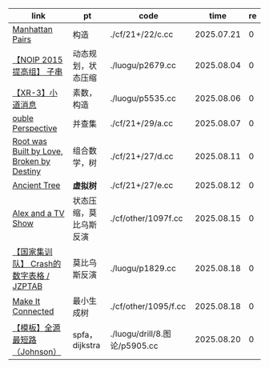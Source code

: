 | link                                                                                       | pt                     | code                          | time       | re |
|--------------------------------------------------------------------------------------------|------------------------|-------------------------------|------------|----|
| [Manhattan Pairs](https://codeforces.com/contest/2122/problem/C)                           | 构造                   | ./cf/21+/22/c.cc              | 2025.07.21 | 0  |
| [【NOIP 2015 提高组】 子串](https://www.luogu.com.cn/problem/P2679)                        | 动态规划，状态压缩     | ./luogu/p2679.cc              | 2025.08.04 | 0  |
| [【XR-3】小道消息](https://www.luogu.com.cn/problem/P5535)                                 | 素数，构造             | ./luogu/p5535.cc              | 2025.08.06 | 0  |
| [ouble Perspective](https://codeforces.com/contest/2129/problem/A)                         | 并查集                 | ./cf/21+/29/a.cc              | 2025.08.07 | 0  |
| [Root was Built by Love, Broken by Destiny](https://codeforces.com/contest/2127/problem/D) | 组合数学，树           | ./cf/21+/27/d.cc              | 2025.08.11 | 0  |
| [Ancient Tree](https://codeforces.com/contest/2127/problem/E)                              | **虚拟树**             | ./cf/21+/27/e.cc              | 2025.08.12 | 0  |
| [Alex and a TV Show](https://codeforces.com/contest/1097/problem/F)                        | 状态压缩，莫比乌斯反演 | ./cf/other/1097f.cc           | 2025.08.15 | 0  |
| [【国家集训队】 Crash的数字表格 / JZPTAB](https://www.luogu.com.cn/problem/P1829)          | 莫比乌斯反演           | ./luogu/p1829.cc              | 2025.08.18 | 0  |
| [Make It Connected](https://codeforces.com/contest/1095/problem/F)                         | 最小生成树             | ./cf/other/1095/f.cc          | 2025.08.18 | 0  |
| [【模板】全源最短路（Johnson）](https://www.luogu.com.cn/problem/P5905)                    | spfa，dijkstra         | ./luogu/drill/8.图论/p5905.cc | 2025.08.20 | 0  |
